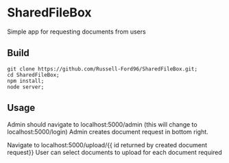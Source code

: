 # SharedFileBox
Simple app for requesting documents from users

## Build
```
git clone https://github.com/Russell-Ford96/SharedFileBox.git;
cd SharedFileBox;
npm install;
node server;
```

## Usage
Admin should navigate to localhost:5000/admin (this will change to localhost:5000/login)
Admin creates document request in bottom right.

Navigate to localhost:5000/upload/{{ id returned by created document request}}
User can select documents to upload for each document required
